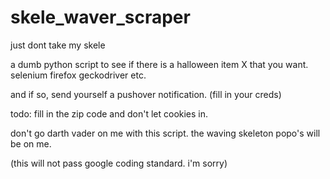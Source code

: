 # skele_waver_scraper
just dont take my skele

a dumb python script to see if there is a halloween item X that you want. 
selenium
firefox
geckodriver
etc. 

and if so, send yourself a pushover notification. (fill in your creds)

todo:
fill in the zip code and don't let cookies in.

don't go darth vader on me with this script. the waving skeleton popo's will be on me.


(this will not pass google coding standard. i'm sorry)
